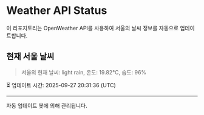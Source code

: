 
# Weather API Status

이 리포지토리는 OpenWeather API를 사용하여 서울의 날씨 정보를 자동으로 업데이트합니다.

## 현재 서울 날씨
> 서울의 현재 날씨: light rain, 온도: 19.82°C, 습도: 96%

⏳ 업데이트 시간: 2025-09-27 20:31:36 (UTC)

---
자동 업데이트 봇에 의해 관리됩니다.
